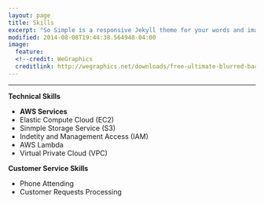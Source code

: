 ```yaml
---
layout: page
title: Skills
excerpt: "So Simple is a responsive Jekyll theme for your words and images."
modified: 2014-08-08T19:44:38.564948-04:00
image:
  feature: 
  <!--credit: WeGraphics
  creditlink: http://wegraphics.net/downloads/free-ultimate-blurred-background-pack/ -->
---
```


<!--Looking for a simple, responsive, theme for your Jekyll powered blog? Well look no further. Here be **So Simple Theme**, the follow up to [**Minimal Mistakes**](http://mmistakes.github.io/minimal-mistakes) --- by designer slash illustrator [Michael Rose](http://mademistakes.com).-->

<hr/>


  
**Technical Skills**
   
   * **AWS Services**
   * Elastic Compute Cloud (EC2)
   * Sinmple Storage Service (S3)
   * Indetity and Management Access (IAM)
   * AWS Lambda
   * Virtual Private Cloud (VPC)
   
 
**Customer Service Skills**
   * Phone Attending
   * Customer Requests Processing
   
   
 




[^1]: Example: *domain.com/category-name/post-title*
